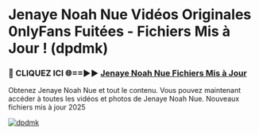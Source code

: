 # Jenaye Noah Nue Vidéos Originales 0nlyFans Fuitées - Fichiers Mis à Jour ! (dpdmk)

<h3>🔴 CLIQUEZ ICI 🌐==►► <a href="https://tinyurl.com/2pmr4ezf" rel="nofollow">Jenaye Noah Nue Fichiers Mis à Jour</a></h3>

Obtenez Jenaye Noah Nue et tout le contenu. Vous pouvez maintenant accéder à toutes les vidéos et photos de Jenaye Noah Nue. Nouveaux fichiers mis à jour 2025

[![dpdmk](https://i.imgur.com/6SNvagu.gif)](https://tinyurl.com/2pmr4ezf)
